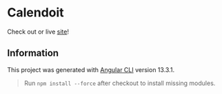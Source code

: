 # Calendoit

Check out or live [site](https://dhbw-ka-pm.github.io/tinf21b6-calendoit/)!

## Information

This project was generated with [Angular CLI](https://github.com/angular/angular-cli) version 13.3.1.
> Run `npm install --force` after checkout to install missing modules.
